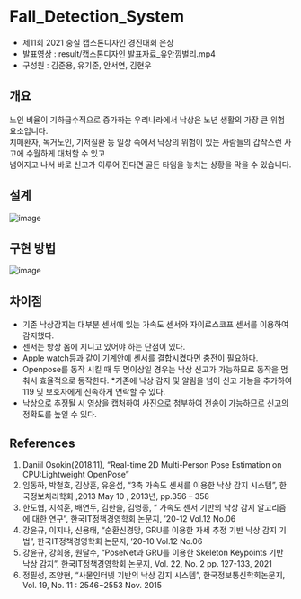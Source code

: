 # Fall_Detection_System
* 제11회 2021 숭실 캡스톤디자인 경진대회 은상
* 발표영상 : result/캡스톤디자인 발표자료_유안낌벌리.mp4
* 구성원 : 김준용, 유기준, 안서연, 김현우

## 개요
노인 비율이 기하급수적으로 증가하는 우리나라에서 낙상은 노년 생활의 가장 큰 위험 요소입니다.  
치매환자, 독거노인, 기저질환 등 일상 속에서 낙상의 위험이 있는 사람들의 갑작스런 사고에 수월하게 대처할 수 있고  
넘어지고 나서 바로 신고가 이루어 진다면 골든 타임을 놓치는 상황을 막을 수 있습니다.

## 설계
![image](https://user-images.githubusercontent.com/62223905/136489126-fb849000-d6dc-4c4f-8c2e-fc7ba41c7022.png)

## 구현 방법
![image](https://user-images.githubusercontent.com/62223905/136489277-20dff04c-082e-40df-95f1-e2e067fb6d67.png)

## 차이점
* 기존 낙상감지는 대부분 센서에 있는 가속도 센서와 자이로스코프 센서를 이용하여 감지했다.
* 센서는 항상 몸에 지니고 있어야 하는 단점이 있다.
* Apple watch등과 같이 기계안에 센서를 결합시켰다면 충전이 필요하다.
* Openpose를 동작 시킬 때 두 명이상일 경우는 낙상 신고가 가능하므로 동작을 멈춰서 효율적으로 동작한다.
*기존에 낙상 감지 및 알림을 넘어 신고 기능을 추가하여 119 및 보호자에게 신속하게 연락할 수 있다.
* 낙상으로 추정될 시 영상을 캡처하여 사진으로 첨부하여 전송이 가능하므로 신고의 정확도를 높일 수 있다.

## References
1. Daniil Osokin(2018.11), “Real-time 2D Multi-Person Pose Estimation on CPU:Lightweight OpenPose”
2. 임동하, 박철호, 김상훈, 유윤섭, “3축 가속도 센서를 이용한 낙상 감지 시스템”, 한국정보처리학회 ,2013 May 10 , 2013년, pp.356 – 358
3. 한도협, 지석훈, 배연두, 김한슬, 김영종, “ 가속도 센서 기반의 낙상 감지 알고리즘에 대한 연구”, 한국IT정책경영학회 논문지, ’20-12 Vol.12 No.06
4. 강윤규, 이지나, 신용태, “순환신경망, GRU를 이용한 자세 추정 기반 낙상 감지 기법”, 한국IT정책경영학회 논문지, ’20-10 Vol.12 No.06
5. 강윤규, 강희용, 원달수, “PoseNet과 GRU를 이용한 Skeleton Keypoints 기반 낙상 감지”, 한국IT정책경영학회 논문지, Vol. 22, No. 2 pp. 127-133, 2021
6. 정필성, 조양현, “사물인터넷 기반의 낙상 감지 시스템”, 한국정보통신학회논문지, Vol. 19, No. 11 : 2546~2553 Nov. 2015


